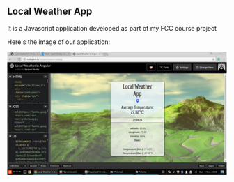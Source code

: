 ## Local Weather App
It is a Javascript application developed as part of my FCC course project



Here's the image of our application:

 
![Local Weather App](https://github.com/Ajeet-shukla/FCC-Projects/blob/master/LocalWeatherApp/localWeatherApp.png "Local Weather App")


